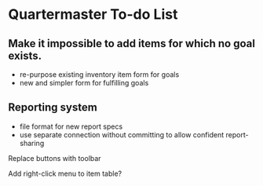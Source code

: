 Quartermaster To-do List
======================================================================

Make it impossible to add items for which no goal exists.
----------------------------------------------------------------------

 - re-purpose existing inventory item form for goals
 - new and simpler form for fulfilling goals

Reporting system
----------------------------------------------------------------------

 - file format for new report specs
 - use separate connection without committing to allow confident
   report-sharing

Replace buttons with toolbar

Add right-click menu to item table?
